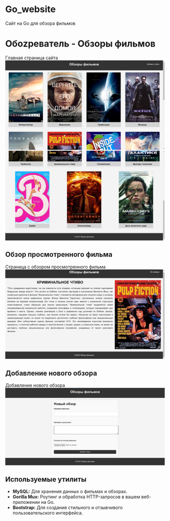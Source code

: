 # Go_website
Сайт на Go для обзора фильмов

# Обоzреватель - Обзоры фильмов

Главная страница сайта
![Главная страница 1](project/go_website/images/readme_1.png)
![Главная страница 2](project/go_website/images/readme_2.png)

## Обзор просмотренного фильма

Страница с обзором просмотренного фильма
![Страница обзора](project/go_website/images/readme_3.png)

## Добавление нового обзора

Добавление нового обзора
![Страница добавления обзора](project/go_website/images/readme_4.png)

## Используемые утилиты

- **MySQL:** Для хранения данных о фильмах и обзорах.
- **Gorilla Mux:** Роутинг и обработка HTTP-запросов в вашем веб-приложении на Go.
- **Bootstrap:** Для создания стильного и отзывчивого пользовательского интерфейса.